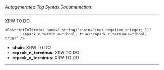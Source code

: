_Autogenerated Tag Syntax Documentation:_

---
XRW TO DO

```
<RestrictToTermini name="(string)"chain="(non_negative_integer; 1)"
        repack_n_terminus="(bool; true)"repack_c_terminus="(bool; true)" />
```

-   **chain**: XRW TO DO
-   **repack_n_terminus**: XRW TO DO
-   **repack_c_terminus**: XRW TO DO

---
